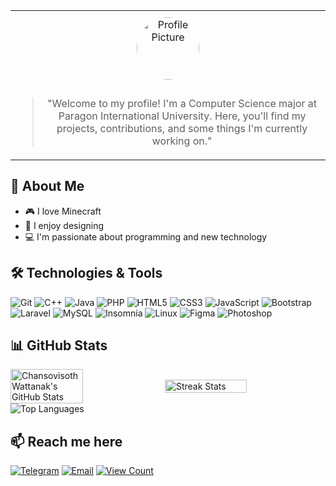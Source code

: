 <table style="border: none; text-align: center; width: 100%;">
  <tr>
    <td style="padding: 0; background-image: url('https://yt3.googleusercontent.com/3bMjXA_KUsDUAZlGtYJWeJCc6h0O1P9xI8T5YoR2qn66dBxl_IwhbaJe3z6YFXIJlroWutGd7w=w1707-fcrop64=1,00005a57ffffa5a8-k-c0xffffffff-no-nd-rj'); background-size: cover; background-position: center;">
      <img src="https://i.ibb.co/xzMJ8n1/6dfe69f5191e99e02bac0b5c4c20ae6098797521-s2-n2-y1-modified-1.png" alt="Profile Picture" style="border-radius: 50%; width: 100px; height: 100px; margin: 10px;">
    </td>
  </tr>
  <tr>
    <td>
      <blockquote>
        "Welcome to my profile! I'm a Computer Science major at Paragon International University. Here, you'll find my projects, contributions, and some things I'm currently working on."
      </blockquote>
    </td>
  </tr>
</table>

## 🚀 About Me
- 🎮 I love Minecraft
- 🎨 I enjoy designing
- 💻 I'm passionate about programming and new technology

## 🛠️ Technologies & Tools
![Git](https://img.shields.io/badge/-Git-F05032?logo=git&logoColor=white&style=flat)
![C++](https://img.shields.io/badge/-C++-00599C?logo=c%2B%2B&logoColor=white&style=flat)
![Java](https://img.shields.io/badge/-Java-007396?logo=java&logoColor=white&style=flat)
![PHP](https://img.shields.io/badge/-PHP-777BB4?logo=php&logoColor=white&style=flat)
![HTML5](https://img.shields.io/badge/-HTML5-E34F26?logo=html5&logoColor=white&style=flat)
![CSS3](https://img.shields.io/badge/-CSS3-1572B6?logo=css3&logoColor=white&style=flat)
![JavaScript](https://img.shields.io/badge/-JavaScript-F7DF1E?logo=javascript&logoColor=black&style=flat)
![Bootstrap](https://img.shields.io/badge/-Bootstrap-7952B3?logo=bootstrap&logoColor=white&style=flat)
![Laravel](https://img.shields.io/badge/-Laravel-FF2D20?logo=laravel&logoColor=white&style=flat)
![MySQL](https://img.shields.io/badge/-MySQL-4479A1?logo=mysql&logoColor=white&style=flat)
![Insomnia](https://img.shields.io/badge/-Insomnia-4000BF?logo=insomnia&logoColor=white&style=flat)
![Linux](https://img.shields.io/badge/-Linux-FCC624?logo=linux&logoColor=black&style=flat)
![Figma](https://img.shields.io/badge/-Figma-F24E1E?logo=figma&logoColor=white&style=flat)
![Photoshop](https://img.shields.io/badge/-Photoshop-31A8FF?logo=adobe-photoshop&logoColor=white&style=flat)

## 📊 GitHub Stats
<div style="display: flex; justify-content: space-between; align-items: center;">
  <img src="https://github-readme-stats.vercel.app/api?username=chansovisoth&show_icons=true&theme=radical" alt="Chansovisoth Wattanak's GitHub Stats" style="width: 48%;">
  <img src="https://github-readme-streak-stats.herokuapp.com/?user=chansovisoth&theme=radical" alt="Streak Stats" style="width: 51%;">
</div>

<div align="center" style="display: flex; justify-content: space-between; align-items: center;">
  <img src="https://github-readme-stats.vercel.app/api/top-langs/?username=chansovisoth&layout=compact&theme=radical" alt="Top Languages">
</div>

## 📫 Reach me here
[![Telegram](https://img.shields.io/badge/-Telegram-2CA5E0?logo=telegram&logoColor=white&style=flat)](https://t.me/chansovisoth)
[![Email](https://img.shields.io/badge/-Email-D14836?logo=gmail&logoColor=white&style=flat)](mailto:cwattanak@paragoniu.edu.kh)
[![View Count](https://visitcount.itsvg.in/api?id=chansovisoth&icon=6&color=0)](https://visitcount.itsvg.in)
